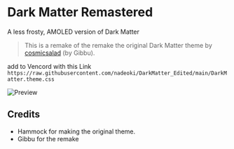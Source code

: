 # Dark Matter Remastered
A less frosty, AMOLED version of Dark Matter
> This is a remake of the remake the original Dark Matter theme by [cosmicsalad](https://github.com/DiscordStyles/DarkMatter) (by Gibbu).

add to Vencord with this Link ``https://raw.githubusercontent.com/nadeoki/DarkMatter_Edited/main/DarkMatter.theme.css``

![Preview](https://files.catbox.moe/ckiv2o.png)

## Credits
* Hammock for making the original theme.
* Gibbu for the remake
